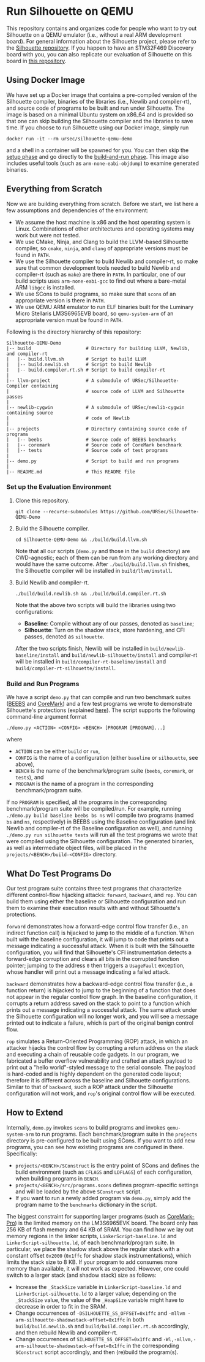 # Run Silhouette on QEMU

This repository contains and organizes code for people who want to try out
Silhouette on a QEMU emulator (i.e., without a real ARM development board).
For general information about the Silhouette project, please refer to the
[Silhouette repository](https://github.com/URSec/Silhouette).  If you happen to
have an STM32F469 Discovery board with you, you can also replicate our
evaluation of Silhouette on this board in
[this repository](https://github.com/URSec/Silhouette-Evaluation).

## Using Docker Image

We have set up a Docker image that contains a pre-compiled version of the
Silhouette compiler, binaries of the libraries (i.e., Newlib and compiler-rt),
and source code of programs to be built and run under Silhouette.  The image is
based on a minimal Ubuntu system on x86_64 and is provided so that one can skip
building the Silhouette compiler and the libraries to save time.  If you choose
to run Silhouette using our Docker image, simply run
```shell
docker run -it --rm ursec/silhouette-qemu-demo
```
and a shell in a container will be spawned for you.  You can then skip the
[setup phase](#set-up-the-evaluation-environment) and go directly to the
[build-and-run phase](#build-and-run-programs).  This image also includes
useful tools (such as `arm-none-eabi-objdump`) to examine generated binaries.

## Everything from Scratch

Now we are building everything from scratch.  Before we start, we list here a
few assumptions and dependencies of the environment:

- We assume the host machine is x86 and the host operating system is Linux.
  Combinations of other architectures and operating systems may work but were
  not tested.
- We use CMake, Ninja, and Clang to build the LLVM-based Silhouette compiler,
  so `cmake`, `ninja`, and `clang` of appropriate versions must be found in
  `PATH`.
- We use the Silhouette compiler to build Newlib and compiler-rt, so make sure
  that common development tools needed to build Newlib and compiler-rt (such as
  `make`) are there in `PATH`.  In particular, one of our build scripts uses
  `arm-none-eabi-gcc` to find out where a bare-metal ARM `libgcc` is installed.
- We use SCons to build programs, so make sure that `scons` of an appropriate
  version is there in `PATH`.
- We use QEMU ARM emulator to run ELF binaries built for the Luminary Micro
  Stellaris LM3S6965EVB board, so `qemu-system-arm` of an appropriate version
  must be found in `PATH`.

Following is the directory hierarchy of this repository:

```shell
Silhouette-QEMU-Demo
|-- build                    # Directory for building LLVM, Newlib, and compiler-rt
|   |-- build.llvm.sh        # Script to build LLVM
|   |-- build.newlib.sh      # Script to build Newlib
|   |-- build.compiler.rt.sh # Script to build compiler-rt
|
|-- llvm-project             # A submodule of URSec/Silhouette-Compiler containing
|                            # source code of LLVM and Silhouette passes
|
|-- newlib-cygwin            # A submodule of URSec/newlib-cygwin containing source
|                            # code of Newlib
|
|-- projects                 # Directory containing source code of programs
|   |-- beebs                # Source code of BEEBS benchmarks
|   |-- coremark             # Source code of CoreMark benchmark
|   |-- tests                # Source code of test programs
|
|-- demo.py                  # Script to build and run programs
|
|-- README.md                # This README file
```

### Set up the Evaluation Environment

1. Clone this repository.
   ```shell
   git clone --recurse-submodules https://github.com/URSec/Silhouette-QEMU-Demo
   ```
2. Build the Silhouette compiler.
   ```shell
   cd Silhouette-QEMU-Demo && ./build/build.llvm.sh
   ```
   Note that all our scripts (`demo.py` and those in the `build` directory) are
   CWD-agnostic; each of them can be run from any working directory and would
   have the same outcome.  After `./build/build.llvm.sh` finishes, the
   Silhouette compiler will be installed in `build/llvm/install`.
3. Build Newlib and compiler-rt.
   ```shell
   ./build/build.newlib.sh && ./build/build.compiler.rt.sh
   ```
   Note that the above two scripts will build the libraries using two
   configurations:
   - **Baseline**: Compile without any of our passes, denoted as `baseline`;
   - **Silhouette**: Turn on the shadow stack, store hardening, and CFI passes,
     denoted as `silhouette`.

   After the two scripts finish, Newlib will be installed in
   `build/newlib-baseline/install` and `build/newlib-silhouette/install` and
   compiler-rt will be installed in `build/compiler-rt-baseline/install` and
   `build/compiler-rt-silhouette/install`.

### Build and Run Programs

We have a script `demo.py` that can compile and run two benchmark suites
([BEEBS](https://beebs.mageec.org) and
[CoreMark](https://www.eembc.org/coremark)) and a few test programs we wrote to
demonstrate Silhouette's protections (explained
[here](#what-do-test-programs-do)).  The script supports the following
command-line argument format
```shell
./demo.py <ACTION> <CONFIG> <BENCH> [PROGRAM [PROGRAM]...]
```
where
- `ACTION` can be either `build` or `run`,
- `CONFIG` is the name of a configuration (either `baseline` or `silhouette`,
  see above),
- `BENCH` is the name of the benchmark/program suite (`beebs`, `coremark`, or
  `tests`), and
- `PROGRAM` is the name of a program in the corresponding benchmark/program
  suite.

If no `PROGRAM` is specified, all the programs in the corresponding
benchmark/program suite will be compiled/run.  For example, running
`./demo.py build baseline beebs bs ns` will compile two programs (named `bs`
and `ns`, respectively) in BEEBS using the Baseline configuration (and link
Newlib and compiler-rt of the Baseline configuration as well), and running
`./demo.py run silhouette tests` will run all the test programs we wrote that
were compiled using the Silhouette configuration.  The generated binaries, as
well as intermediate object files, will be placed in the
`projects/<BENCH>/build-<CONFIG>` directory.

## What Do Test Programs Do

Our test program suite contains three test programs that characterize different
control-flow hijacking attacks: `forward`, `backward`, and `rop`.  You can
build them using either the baseline or Silhouette configuration and run them
to examine their execution results with and without Silhouette's protections.

`forward` demonstrates how a forward-edge control flow transfer (i.e., an
indirect function call) is hijacked to jump to the middle of a function.  When
built with the baseline configuration, it will jump to code that prints out a
message indicating a successful attack.  When it is built with the Silhouette
configuration, you will find that Silhouette's CFI instrumentation detects a
forward-edge corruption and clears all bits in the corrupted function pointer;
jumping to the address `0` then triggers a `UsageFault` exception, whose
handler will print out a message indicating a failed attack.

`backward` demonstrates how a backward-edge control flow transfer (i.e., a
function return) is hijacked to jump to the beginning of a function that does
not appear in the regular control flow graph.  In the baseline configuration,
it corrupts a return address saved on the stack to point to a function which
prints out a message indicating a successful attack.  The same attack under the
Silhouette configuration will no longer work, and you will see a message
printed out to indicate a failure, which is part of the original benign control
flow.

`rop` simulates a Return-Oriented Programming (ROP) attack, in which an
attacker hijacks the control flow by corrupting a return address on the stack
and executing a chain of reusable code gadgets.  In our program, we fabricated
a buffer overflow vulnerability and crafted an attack payload to print out a
"hello world"-styled message to the serial console.  The payload is hard-coded
and is highly dependent on the generated code layout; therefore it is different
across the baseline and Silhouette configurations.  Similar to that of
`backward`, such a ROP attack under the Silhouette configuration will not work,
and `rop`'s original control flow will be executed.

## How to Extend

Internally, `demo.py` invokes `scons` to build programs and invokes
`qemu-system-arm` to run programs.  Each benchmark/program suite in the
`projects` directory is pre-configured to be built using SCons.  If you want to
add new programs, you can see how existing programs are configured in there.
Specifically:
- `projects/<BENCH>/SConstruct` is the entry point of SCons and defines the
  build environment (such as `CFLAGS` and `LDFLAGS`) of each configuration,
  when building programs in `BENCH`.
- `projects/<BENCH>/src/programs.scons` defines program-specific settings and
  will be loaded by the above `SConstruct` script.
- If you want to run a newly added program via `demo.py`, simply add the
  program name to the `benchmarks` dictionary in the script.

The biggest constraint for supporting larger programs (such as
[CoreMark-Pro](https://www.eembc.org/coremark-pro)) is the limited memory on
the LM3S6965EVK board.  The board only has 256 KB of flash memory and 64 KB of
SRAM.  You can find how we lay out memory regions in the linker scripts,
`LinkerScript-baseline.ld` and `LinkerScript-silhouette.ld`, of each
benchmark/program suite.  In particular, we place the shadow stack above the
regular stack with a constant offset `0x2000` (`0x1ffc` for shadow stack
instrumentations), which limits the stack size to 8 KB.  If your program to add
consumes more memory than available, it will not work as expected.  However,
one could switch to a larger stack (and shadow stack) size as follows:
- Increase the `_StackSize` variable in `LinkerScript-baseline.ld` and
  `LinkerScript-silhouette.ld` to a larger value; depending on the `_StackSize`
  value, the value of the `_HeapSize` variable might have to decrease in order
  to fit in the SRAM.
- Change occurrences of `-DSILHOUETTE_SS_OFFSET=0x1ffc` and
  `-mllvm -arm-silhouette-shadowstack-offset=0x1ffc` in both
  `build/build.newlib.sh` and `build/build.compiler.rt.sh` accordingly, and
  then rebuild Newlib and compiler-rt.
- Change occurrences of `SILHOUETTE_SS_OFFSET=0x1ffc` and
  `-Wl,-mllvm,-arm-silhouette-shadowstack-offset=0x1ffc` in the corresponding
  `SConstruct` script accordingly, and then (re)build the program(s).
